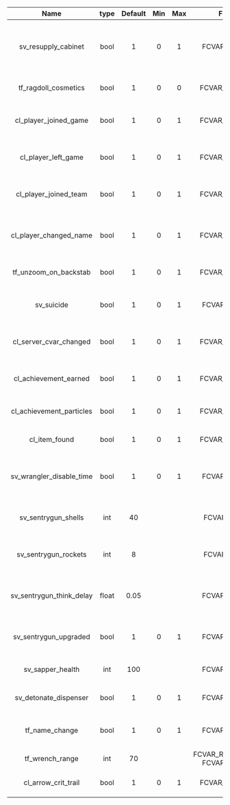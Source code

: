 |           Name           |  type | Default | Min | Max |              Flags             |                       Description                       |
|:------------------------:|:-----:|:-------:|:---:|:---:|:------------------------------:|:-------------------------------------------------------:|
| sv_resupply_cabinet      | bool  | 1       | 0   | 1   | FCVAR_NOTIFY                   | allows the resupply cabinet to be disabled without mods |
| tf_ragdoll_cosmetics     | bool  | 1       | 0   | 0   | FCVAR_ARCHIVE                  | hides cosmetices on ragdolls                            |
| cl_player_joined_game    | bool  | 1       | 0   | 1   | FCVAR_ARCHIVE                  | hides player has joined the game message                |
| cl_player_left_game      | bool  | 1       | 0   | 1   | FCVAR_ARCHIVE                  | hides player has left the game message                  |
| cl_player_joined_team    | bool  | 1       | 0   | 1   | FCVAR_ARCHIVE                  | hides player has joined a team message                  |
| cl_player_changed_name   | bool  | 1       | 0   | 1   | FCVAR_ARCHIVE                  | hides player has changed name message                   |
| tf_unzoom_on_backstab    | bool  | 1       | 0   | 1   | FCVAR_ARCHIVE                  | unzooms when shield breaks                              |
| sv_suicide               | bool  | 1       | 0   | 1   | FCVAR_NOTIFY                   | Allows a player to use kill or explode                  |
| cl_server_cvar_changed   | bool  | 1       | 0   | 1   | FCVAR_ARCHIVE                  | hides server convar has changed message                 |
| cl_achievement_earned    | bool  | 1       | 0   | 1   | FCVAR_ARCHIVE                  | hides achievement earned message                        |
| cl_achievement_particles | bool  | 1       | 0   | 1   | FCVAR_ARCHIVE                  | hides achievement particles                             |
| cl_item_found            | bool  | 1       | 0   | 1   | FCVAR_ARCHIVE                  | hides item found messages                               |
| sv_wrangler_disable_time | bool  | 1       | 0   | 1   | FCVAR_NOTIFY                   | How long to disable wrangler after it's been used       |
| sv_sentrygun_shells      | int   | 40      |     |     | FCVAR_CHEAT                    | Number of sentry gun shells to add on hit               |
| sv_sentrygun_rockets     | int   | 8       |     |     | FCVAR_CHEAT                    | Number of sentry gun rockets to add on hit              |
| sv_sentrygun_think_delay | float | 0.05    |     |     | FCVAR_NOTIFY                   | How long to wait between the sentry gun thinking        |
| sv_sentrygun_upgraded    | bool  | 1       | 0   | 1   | FCVAR_NOTIFY                   | If 1, upgraded sentry guns are available                |
| sv_sapper_health         | int   | 100     |     |     | FCVAR_NOTIFY                   | the health for the sapper                               |
| sv_detonate_dispenser    | bool  | 1       | 0   | 1   | FCVAR_NOTIFY                   | controls dispensers detonating                          |
| tf_name_change           | bool  | 1       | 0   | 1   | FCVAR_NOTIFY                   | allows the player to change their name                  |
| tf_wrench_range          | int   | 70      |     |     | FCVAR_REPLICATED, FCVAR_NOTIFY | the range to hit buildings                              |
| cl_arrow_crit_trail      | bool  | 1       | 0   | 1   | FCVAR_ARCHIVE                  | show/hides the crit trail on a arrow                     |